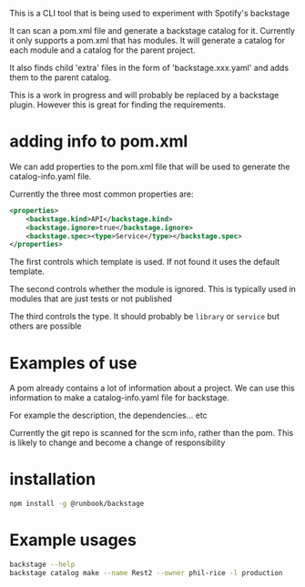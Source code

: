 This is a CLI tool that is being used to experiment with Spotify's backstage

It can scan a pom.xml file and generate a backstage catalog for it. Currently it only
supports a pom.xml that has modules. It will generate a catalog for each module and a 
catalog for the parent project.

It also finds child 'extra' files in the form of 'backstage.xxx.yaml' and adds them to the parent catalog.

This is a work in progress and will probably be replaced by a backstage plugin. However this is great for
finding the requirements.

# adding info to pom.xml

We can add properties to the pom.xml file that will be used to generate the catalog-info.yaml file.

Currently the three most common properties are:

```xml
<properties>
    <backstage.kind>API</backstage.kind>
    <backstage.ignore>true</backstage.ignore>
    <backstage.spec><type>Service</type></backstage.spec>
</properties>
```
The first controls which template is used. If not found it uses the default template.

The second controls whether the module is ignored. This is typically used in modules that are just tests or not published

The third controls the type. It should probably be `library` or `service`  but others are possible

# Examples of use

A pom already contains a lot of information about a project. We can use this information to
make a catalog-info.yaml file for backstage.

For example the description, the dependencies... etc

Currently the git repo is scanned for the scm info, rather than the pom. This is likely to change and become
a change of responsibility


# installation 

```sh
npm install -g @runbook/backstage
```

# Example usages

```sh
backstage --help
backstage catalog make --name Rest2 --owner phil-rice -l production
```


